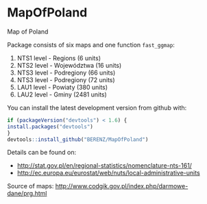 MapOfPoland
===========

Map of Poland

Package consists of six maps and one function `fast_ggmap`:

1. NTS1 level - Regions (6 units)
2. NTS2 level - Województwa (16 units)
3. NTS3 level - Podregiony (66 units)
4. NTS3 level - Podregiony (72 units)
5. LAU1 level - Powiaty (380 units)
6. LAU2 level - Gminy (2481 units)

You can install the latest development version from github with:

``` r
if (packageVersion("devtools") < 1.6) {
install.packages("devtools")
}
devtools::install_github("BERENZ/MapOfPoland")
```

Details can be found on:

-   <http://stat.gov.pl/en/regional-statistics/nomenclature-nts-161/>
-   <http://ec.europa.eu/eurostat/web/nuts/local-administrative-units>

Source of maps: <http://www.codgik.gov.pl/index.php/darmowe-dane/prg.html>
